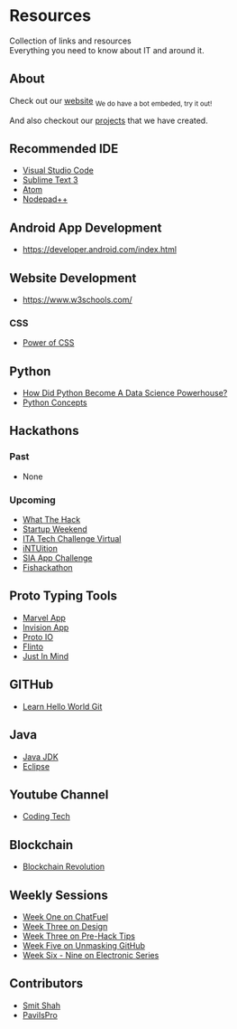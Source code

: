 # Resources
Collection of links and resources<br>
Everything you need to know about IT and around it.

## About
Check out our [website](https://simitclub.github.io/) <sub>We do have a bot embeded, try it out!</sub>

And also checkout our [projects](https://github.com/SIMITClub) that we have created.

## Recommended IDE
- [Visual Studio Code](https://code.visualstudio.com/)
- [Sublime Text 3](https://www.sublimetext.com/3)
- [Atom](https://atom.io/)
- [Nodepad++](https://notepad-plus-plus.org/download/v7.5.1.html/)


## Android App Development
- https://developer.android.com/index.html


## Website Development
- https://www.w3schools.com/

### CSS
- [Power of CSS](https://youtu.be/woQuLGyi1zk)


## Python
- [How Did Python Become A Data Science Powerhouse?](https://www.youtube.com/watch?v=9by46AAqz70)
- [Python Concepts](https://www.tutorialspoint.com/python/index.htm)

## Hackathons

### Past
- None

### Upcoming
- [What The Hack](http://www.sutdwth.com/)
- [Startup Weekend](https://www.facebook.com/startupweekendsingapore/)
- [ITA Tech Challenge Virtual](https://www.hackerrank.com/tests/6rq2j7bjaq8/db8cea71bf469694771180f208db8fb1)
- [iNTUition](http://intuition.ieeentu.com/)
- [SIA App Challenge](http://appchallenge.singaporeair.com/)
- [Fishackathon](http://fishackathon.co/)

## Proto Typing Tools
- [Marvel App](https://marvelapp.com/)
- [Invision App](https://www.invisionapp.com/)
- [Proto IO](https://proto.io/)
- [Flinto](https://www.flinto.com/)
- [Just In Mind](https://www.justinmind.com/)

## GITHub
- [Learn Hello World Git](https://guides.github.com/activities/hello-world/)

## Java
- [Java JDK](]http://www.oracle.com/technetwork/java/javase/downloads/jdk8-downloads-2133151.html)
- [Eclipse](]http://www.eclipse.org/downloads/packages/eclipse-ide-java-developers/oxygen1)


## Youtube Channel
- [Coding Tech](https://www.youtube.com/channel/UCtxCXg-UvSnTKPOzLH4wJaQ)

## Blockchain
- [Blockchain Revolution](http://www.businessinsider.com/become-a-blockchain-expert-in-1384-words-2017-10/?IR=T)

## Weekly Sessions
- [Week One on ChatFuel](https://github.com/SIMITClub/resources/blob/master/weekly-sharing-session.md#week-1---chatfuel)
- [Week Three on Design](https://github.com/SIMITClub/resources/blob/master/weekly-sharing-session.md#week-3---design)
- [Week Three on Pre-Hack Tips](https://github.com/SIMITClub/resources/blob/master/weekly-sharing-session.md#week-3---pre-hack-workshop)
- [Week Five on Unmasking GitHub](https://github.com/SIMITClub/resources/blob/master/weekly-sharing-session.md#week-5---unmask-github)
- [Week Six - Nine on Electronic Series](https://www.facebook.com/Electronics-Made-Easy-652983148066857/)

## Contributors
- [Smit Shah](https://github.com/shah-smit)
- [PaviIsPro](https://github.com/PaviIsPro)


